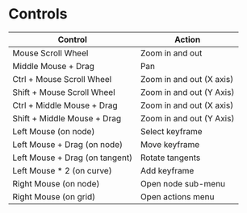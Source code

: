 # Controls

| Control | Action |
| --- | --- |
| Mouse Scroll Wheel | Zoom in and out |
| Middle Mouse + Drag | Pan |
| Ctrl + Mouse Scroll Wheel | Zoom in and out (X axis) |
| Shift + Mouse Scroll Wheel | Zoom in and out (Y Axis) |
| Ctrl + Middle Mouse + Drag | Zoom in and out (X axis) |
| Shift + Middle Mouse + Drag | Zoom in and out (Y Axis) |
| Left Mouse (on node) | Select keyframe |
| Left Mouse + Drag (on node) | Move keyframe |
| Left Mouse + Drag (on tangent) | Rotate tangents |
| Left Mouse * 2 (on curve) | Add keyframe |
| Right Mouse (on node) | Open node sub-menu |
| Right Mouse (on grid) | Open actions menu |
